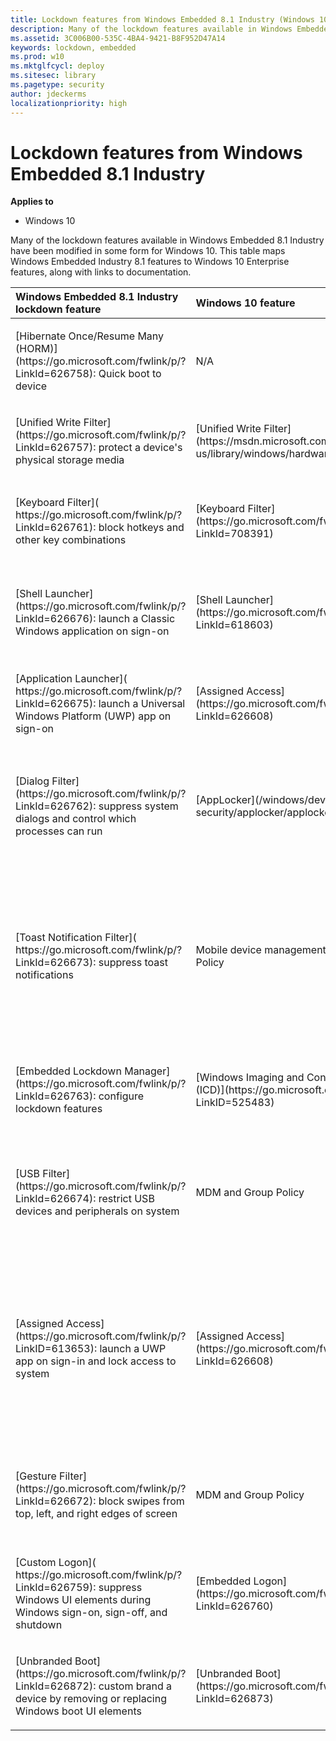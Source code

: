 ```yaml
---
title: Lockdown features from Windows Embedded 8.1 Industry (Windows 10)
description: Many of the lockdown features available in Windows Embedded 8.1 Industry have been modified in some form for Windows 10. 
ms.assetid: 3C006B00-535C-4BA4-9421-B8F952D47A14
keywords: lockdown, embedded
ms.prod: w10
ms.mktglfcycl: deploy
ms.sitesec: library
ms.pagetype: security
author: jdeckerms
localizationpriority: high
---
```


# Lockdown features from Windows Embedded 8.1 Industry

**Applies to**
-   Windows 10


Many of the lockdown features available in Windows Embedded 8.1 Industry have been modified in some form for Windows 10. This table maps Windows Embedded Industry 8.1 features to Windows 10 Enterprise features, along with links to documentation.

<table>
<colgroup>
<col width="33%" />
<col width="33%" />
<col width="33%" />
</colgroup>
<thead>
<tr class="header">
<th align="left">Windows Embedded 8.1 Industry lockdown feature</th>
<th align="left">Windows 10 feature</th>
<th align="left">Changes</th>
</tr>
</thead>
<tbody>
<tr class="odd">
<td align="left"><p>[Hibernate Once/Resume Many (HORM)](https://go.microsoft.com/fwlink/p/?LinkId=626758): Quick boot to device</p></td>
<td align="left">N/A</td>
<td align="left"><p>HORM is supported in Windows 10, version 1607 and later. </p></td>
</tr>
<tr class="even">
<td align="left"><p>[Unified Write Filter](https://go.microsoft.com/fwlink/p/?LinkId=626757): protect a device's physical storage media</p></td>
<td align="left">[Unified Write Filter](https://msdn.microsoft.com/en-us/library/windows/hardware/mt572001.aspx)</td>
<td align="left"><p>The Unified Write Filter is continued in Windows 10.</p></td>
</tr>
<tr class="odd">
<td align="left"><p>[Keyboard Filter]( https://go.microsoft.com/fwlink/p/?LinkId=626761): block hotkeys and other key combinations</p></td>
<td align="left">[Keyboard Filter](https://go.microsoft.com/fwlink/p/?LinkId=708391)</td>
<td align="left"><p>Keyboard filter is added in Windows 10, version 1511. As in Windows Embedded Industry 8.1, Keyboard Filter is an optional component that can be turned on via <strong>Turn Windows Features On/Off</strong>. Keyboard Filter (in addition to the WMI configuration previously available) will be configurable through Windows Imaging and Configuration Designer (ICD) in the SMISettings path.</p></td>
</tr>
<tr class="even">
<td align="left"><p>[Shell Launcher](https://go.microsoft.com/fwlink/p/?LinkId=626676): launch a Classic Windows application on sign-on</p></td>
<td align="left">[Shell Launcher](https://go.microsoft.com/fwlink/p/?LinkId=618603)</td>
<td align="left"><p>Shell Launcher continues in Windows 10. It is now configurable in Windows ICD under the <strong>SMISettings</strong> category.</p>
<p>Learn [how to use Shell Launcher to create a kiosk device](https://go.microsoft.com/fwlink/p/?LinkId=626922) that runs a Classic Windows application.</p></td>
</tr>
<tr class="odd">
<td align="left"><p>[Application Launcher]( https://go.microsoft.com/fwlink/p/?LinkId=626675): launch a Universal Windows Platform (UWP) app on sign-on</p></td>
<td align="left">[Assigned Access](https://go.microsoft.com/fwlink/p/?LinkId=626608)</td>
<td align="left"><p>The Windows 8 Application Launcher has been consolidated into Assigned Access. Application Launcher enabled launching a Windows 8 app and holding focus on that app. Assigned Access offers a more robust solution for ensuring that apps retain focus.</p></td>
</tr>
<tr class="even">
<td align="left"><p>[Dialog Filter](https://go.microsoft.com/fwlink/p/?LinkId=626762): suppress system dialogs and control which processes can run</p></td>
<td align="left">[AppLocker](/windows/device-security/applocker/applocker-overview)</td>
<td align="left"><p>Dialog Filter has been deprecated for Windows 10. Dialog Filter provided two capabilities; the ability to control which processes were able to run, and the ability to prevent dialogs (in practice, system dialogs) from appearing.</p>
<ul>
<li><p>Control over which processes are able to run will now be provided by AppLocker.</p></li>
<li><p>System dialogs in Windows 10 have been replaced with system toasts. To see more on blocking system toasts, see Toast Notification Filter below.</p></li>
</ul></td>
</tr>
<tr class="odd">
<td align="left"><p>[Toast Notification Filter]( https://go.microsoft.com/fwlink/p/?LinkId=626673): suppress toast notifications</p></td>
<td align="left">Mobile device management (MDM) and Group Policy</td>
<td align="left"><p>Toast Notification Filter has been replaced by MDM and Group Policy settings for blocking the individual components of non-critical system toasts that may appear. For example, to prevent a toast from appearing when a USB drive is connected, ensure that USB connections have been blocked using the USB-related policies, and turn off notifications from apps.</p>
<p>Group Policy: <strong>User Configuration</strong> &gt; <strong>Administrative Templates</strong> &gt; <strong>Start Menu and Taskbar</strong> &gt; <strong>Notifications</strong></p>
<p>MDM policy name may vary depending on your MDM service. In Microsoft Intune, use <strong>Allow action center notifications</strong> and a [custom OMA-URI setting](https://go.microsoft.com/fwlink/p/?LinkID=616317) for <strong>AboveLock/AllowActionCenterNotifications</strong>.</p></td>
</tr>
<tr class="even">
<td align="left"><p>[Embedded Lockdown Manager](https://go.microsoft.com/fwlink/p/?LinkId=626763): configure lockdown features</p></td>
<td align="left">[Windows Imaging and Configuration Designer (ICD)](https://go.microsoft.com/fwlink/p/?LinkID=525483)</td>
<td align="left"><p>The Embedded Lockdown Manager has been deprecated for Windows 10 and replaced by the Windows ICD. Windows ICD is the consolidated tool for Windows imaging and provisioning scenarios and enables configuration of all Windows settings, including the lockdown features previously configurable through Embedded Lockdown Manager.</p></td>
</tr>
<tr class="odd">
<td align="left"><p>[USB Filter](https://go.microsoft.com/fwlink/p/?LinkId=626674): restrict USB devices and peripherals on system</p></td>
<td align="left">MDM and Group Policy</td>
<td align="left"><p>The USB Filter driver has been replaced by MDM and Group Policy settings for blocking the connection of USB devices.</p>
<p>Group Policy: <strong>Computer Configuration</strong> &gt; <strong>Administrative Templates</strong> &gt; <strong>System</strong> &gt; <strong>Device Installation</strong> &gt; <strong>Device Installation Restrictions</strong></p>
<p>MDM policy name may vary depending on your MDM service. In Microsoft Intune, use <strong>Allow removable storage</strong> or <strong>Allow USB connection (Windows 10 Mobile only)</strong>.</p></td>
</tr>
<tr class="even">
<td align="left"><p>[Assigned Access](https://go.microsoft.com/fwlink/p/?LinkID=613653): launch a UWP app on sign-in and lock access to system</p></td>
<td align="left">[Assigned Access](https://go.microsoft.com/fwlink/p/?LinkId=626608)</td>
<td align="left"><p>Assigned Access has undergone significant improvement for Windows 10. In Windows 8.1, Assigned Access blocked system hotkeys and edge gestures, and non-critical system notifications, but it also applied some of these limitations to other accounts on the device.</p>
<p>In Windows 10, Assigned Access no longer affects accounts other than the one being locked down. Assigned Access now restricts access to other apps or system components by locking the device when the selected user account logs in and launching the designated app above the lock screen, ensuring that no unintended functionality can be accessed.</p>
<p>Learn [how to use Assigned Access to create a kiosk device](https://go.microsoft.com/fwlink/p/?LinkId=626922) that runs a Universal Windows app.</p></td>
</tr>
<tr class="odd">
<td align="left"><p>[Gesture Filter](https://go.microsoft.com/fwlink/p/?LinkId=626672): block swipes from top, left, and right edges of screen</p></td>
<td align="left">MDM and Group Policy</td>
<td align="left"><p>In Windows 8.1, gestures provided the ability to close an app, to switch apps, and to reach the Charms. In Windows 10, Charms have been removed. In Windows 10, version 1607, you can block swipes using the [Allow edge swipe](https://msdn.microsoft.com/en-us/library/windows/hardware/dn904962(v=vs.85).aspx#LockDown_AllowEdgeSwipe) policy. </p></td>
</tr>
<tr class="even">
<td align="left"><p>[Custom Logon]( https://go.microsoft.com/fwlink/p/?LinkId=626759): suppress Windows UI elements during Windows sign-on, sign-off, and shutdown</p></td>
<td align="left">[Embedded Logon](https://go.microsoft.com/fwlink/p/?LinkId=626760)</td>
<td align="left"><p>No changes. Applies only to Windows 10 Enterprise and Windows 10 Education.</p></td>
</tr>
<tr class="odd">
<td align="left"><p>[Unbranded Boot](https://go.microsoft.com/fwlink/p/?LinkId=626872): custom brand a device by removing or replacing Windows boot UI elements</p></td>
<td align="left">[Unbranded Boot](https://go.microsoft.com/fwlink/p/?LinkId=626873)</td>
<td align="left"><p>No changes. Applies only to Windows 10 Enterprise and Windows 10 Education.</p></td>
</tr>
</tbody>
</table>
 
 
 
